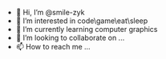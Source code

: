 - 👋 Hi, I’m @smile-zyk
- 👀 I’m interested in code\game\eat\sleep
- 🌱 I’m currently learning computer graphics
- 💞️ I’m looking to collaborate on ...
- 📫 How to reach me ...

<!---
smile-zyk/smile-zyk is a ✨ special ✨ repository because its `README.md` (this file) appears on your GitHub profile.
You can click the Preview link to take a look at your changes.
--->
